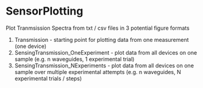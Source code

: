# SensorPlotting
Plot Tranmsission Spectra from txt / csv files in 3 potential figure formats

1. Transmission - starting point for plotting data from one measurement (one device)
2. SensingTransmission_OneExperiment - plot data from all devices on one sample (e.g. n waveguides, 1 experimental trial)
3. SensingTransmission_NExperiments - plot data from all devices on one sample over multiple experimental attempts (e.g. n waveguides, N experimental trials / steps)


